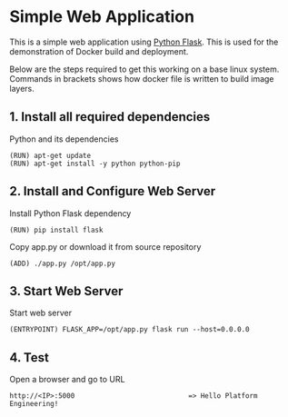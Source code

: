 # Simple Web Application

This is a simple web application using [Python Flask](http://flask.pocoo.org/). This is used for the demonstration of Docker build and deployment.
  
Below are the steps required to get this working on a base linux system. Commands in brackets shows how docker file is written to build image layers. 
   
## 1. Install all required dependencies
  
Python and its dependencies

    (RUN) apt-get update 
    (RUN) apt-get install -y python python-pip
   
## 2. Install and Configure Web Server

Install Python Flask dependency

    (RUN) pip install flask

Copy app.py or download it from source repository

    (ADD) ./app.py /opt/app.py

## 3. Start Web Server

Start web server

    (ENTRYPOINT) FLASK_APP=/opt/app.py flask run --host=0.0.0.0
    
## 4. Test

Open a browser and go to URL

    http://<IP>:5000                            => Hello Platform Engineering!
